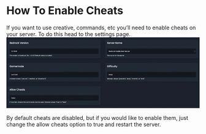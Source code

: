 # How To Enable Cheats
If you want to use creative, commands, etc you’ll need to enable cheats on your server. To do this head to the settings page.
![package box](../../public/bedrock-settings.png)

By default cheats are disabled, but if you would like to enable them, just change the allow cheats option to true and restart the server.